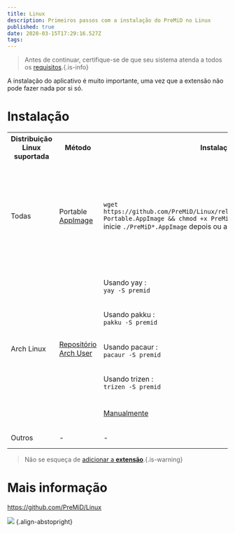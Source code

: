 ```yaml
---
title: Linux
description: Primeiros passos com a instalação do PreMiD no Linux
published: true
date: 2020-03-15T17:29:16.527Z
tags:
---
```


> Antes de continuar, certifique-se de que seu sistema atenda a todos os [requisitos](/install/requirements).{.is-info}

A instalação do aplicativo é muito importante, uma vez que a extensão não pode fazer nada por si só.

# Instalação

<table>
  <tr>
    <th>Distribuição Linux suportada</th>
    <th>Método</th>
    <th>Instalação</th>
    <th>Notas Adicionais</th>
  </tr>
  <tr>
    <td>Todas</td>
    <td>Portable <a href="https://github.com/PreMiD/Linux/releases/latest">AppImage</a></td>
    <td>
        <code>wget https://github.com/PreMiD/Linux/releases/latest/download/PreMiD-Portable.AppImage && chmod +x PreMiD*.AppImage</code><br>inicie <code>./PreMiD*.AppImage</code> depois ou apenas dê um duplo-clique nele
    </td>
    <td><b>Este é o pacote recomendado</b> para usar, se você quiser experimentar o PreMiD ou simplesmente não quiser instalá-lo (ou talvez colocá-lo em um pendrive), ele está sempre atualizado, mas <i> não é iniciado automaticamente na inicialização do sistema </i>; portanto, se você se cansar de abri-lo toda vez, use os outros métodos abaixo (de acordo com a distribuição do Linux)</td>
  </tr>
  <tr>
    <td rowspan="5">Arch Linux</td>
    <td rowspan="5"><a href="https://aur.archlinux.org/packages/premid">Repositório Arch User</a></td>
    <td>Usando yay :<br><code>yay -S premid</code><br></td>
    <td rowspan="4">Se sua distribuição usa pacman, você deve instalar um dos ajudantes primeiro. Se você não tiver, Yay é recomendado, execute: <br> <code> git clone https://aur.archlinux.org/yay.git && cd yay && makepkg -si </code> <br> então <code> yay -S premid </code>, conforme instruído na coluna anterior. <br> <br> Outros auxiliares do AUR / Pacman também funcionam, embora a funcionalidade de cada um seja diferente, portanto você poderá enfrentar problemas ao usá-los.</td>
  </tr>
  <tr>
    <td>Usando pakku :<br><code>pakku -S premid</code></td>
  </tr>
  <tr>
    <td>Usando pacaur :<br><code>pacaur -S premid</code></td>
  </tr>
  <tr>
    <td>Usando trizen :<br><code>trizen -S premid</code></td>
  </tr>
  <tr>
    <td><a href="https://wiki.archlinux.org/index.php/Arch_User_Repository#Installing_packages">Manualmente</a></td>
    <td>Não recomendado, não é para iniciantes e não é atualizado automaticamente.</td>
  </tr>
  <tr>
    <td>Outros</td>
    <td>-</td>
    <td>-</td>
    <td>Em breve (TM), use o AppImage por enquanto</td>
  </tr>
</table>

> Não se esqueça de [adicionar a **extensão**](/install).{.is-warning}

# Mais informação
https://github.com/PreMiD/Linux

![](https://a.icons8.com/TqgWTTfw/Oy7xHF/svg.svg) {.align-abstopright}
